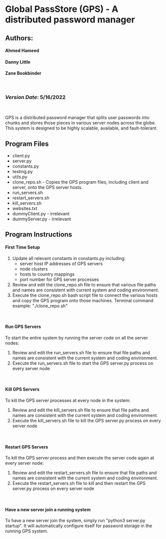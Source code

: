 # Global PassStore (GPS) - A distributed password manager
## **Authors**:
#### Ahmed Hameed
#### Danny Little
#### Zane Bookbinder

<br/>

### *Version Date*: 5/16/2022

<br/>

GPS is a distributed password manager that splits user passwords into chunks and stores those pieces in various server nodes across the globe. This system is designed to be highly scalable, available, and fault-tolerant.

## **Program Files**
* client.py
* server.py
* constants.py
* testing.py
* utils.py
* clone_repo.sh - Copies the GPS program files, including client and server, onto the GPS server hosts. 
* run_servers.sh
* restart_servers.sh
* kill_servers.sh
* websites.txt
* dummyClient.py - irrelevant
* dummyServer.py - irrelevant

## **Program Instructions**
#### **First Time Setup**
1. Update all relevant constants in constants.py including:
    * server host IP addresses of GPS servers
    * node clusters
    * hosts to country mappings
    * port number for GPS server processes
2. Review and edit the clone_repo.sh file to ensure that various file paths and names are consistent with current system and coding environment.
3. Execute the clone_repo.sh bash script file to connect the various hosts and copy the GPS program onto those machines.
Terminal command example: "./clone_repo.sh"

<br/>

#### **Run GPS Servers**
To start the entire system by running the server code on all the server nodes:
1. Review and edit the run_servers.sh file to ensure that file paths and names are consistent with the current system and coding environment.
2. Execute the run_servers.sh file to start the GPS server.py process on every server node

<br/>

#### **Kill GPS Servers**
To kill the GPS server processes at every node in the system:
1. Review and edit the kill_servers.sh file to ensure that file paths and names are consistent with the current system and coding environment.
2. Execute the kill_servers.sh file to kill the GPS server.py process on every server node

<br/>

#### **Restart GPS Servers**
To kill the GPS server process and then execute the server code again at every server node:
1. Review and edit the restart_servers.sh file to ensure that file paths and names are consistent with the current system and coding environment.
2. Execute the restart_servers.sh file to kill and then restart the GPS server.py process on every server node


<br/>

#### **Have a new server join a running system**
To have a new server join the system, simply run "python3 server.py startup". It will automatically configure
itself for password storage in the running GPS system.